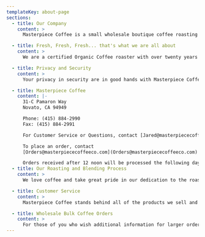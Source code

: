 ```yaml
---
templateKey: about-page
sections:
  - title: Our Company
    content: >
      Masterpiece Coffee is a small wholesale boutique coffee roasting company located in Novato just north of San Francisco, CA. We love coffee and strive to present you with the coffee experience only a small roaster can provide. We roast daily in small batches, using only the finest Arabica beans, to control quality and provide only what our clients need.

  - title: Fresh, Fresh, Fresh... that's what we are all about
    content: >
      We are a certified Organic Coffee roaster with over twenty years of sourcing and roasting organic coffees. With this experience we can offer you exceptional organic coffees. Our clients include cafes, restaurants, coffee houses, and many small and large businesses. We also provide private label services for several clients through out the country. We are pleased to be represented in several grocery stores including Whole Foods.

  - title: Privacy and Security
    content: >
      Your privacy in security are in good hands with Masterpiece Coffee. We go to great lengths to protect your information and will never share your information with anyone without your consent. We at Masterpiece Coffee respect your privacy. We do not sell, trade, rent, or give out customer names, mailing addresses, email addresses, telephone numbers, or information to third parties. For your safety and security Masterpiece Coffee does not store credit card information after you order has been processed. Your credit card will not be charged until the merchandise you ordered has been shipped.

  - title: Masterpiece Coffee
    content: |-
      31-C Pamaron Way  
      Novato, CA 94949

      Phone: (415) 884-2990
      Fax: (415) 884-2991

      For Customer Service or Questions, contact [Jared@masterpiececoffeeco.com](Jared@masterpiececoffeeco.com)

      To place an order, contact
      [Orders@masterpiececoffeeco.com](Orders@masterpiececoffeeco.com)

      Orders received after 12 noon will be processed the following day.
  - title: Our Roasting and Blending Process
    content: >
      We love coffee and take great pride in our dedication to the roast. All of our coffees are roasted in a small batch drum roaster and all are finished with the artistry of the roaster not the program of a computer. Our blends are carefully constructed and not available anywhere else. We invite you to experience the difference.

  - title: Customer Service
    content: >
      Masterpiece Coffee stands behind all of the products we sell and we are here to answer any questions you may have. If you don't find what you are looking for here, please contact us by email or phone and we'll be glad to assist you. Contacting Masterpiece Coffee is easy.

  - title: Wholesale Bulk Coffee Orders
    content: >
      For those of you who wish additional information for larger orders with appropriate pricing please contact us at your convenience.
---
```

